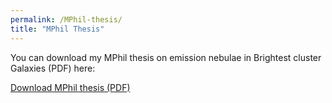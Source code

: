 ```yaml
---
permalink: /MPhil-thesis/
title: "MPhil Thesis"
---
```


You can download my MPhil thesis on emission nebulae in Brightest cluster Galaxies (PDF) here:

<a href="/assets/files/mphil-thesis.pdf" download>Download MPhil thesis (PDF)</a>